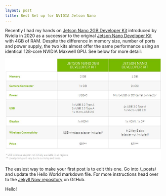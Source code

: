 ```yaml
---
layout: post
title: Best Set up for NVIDIA Jetson Nano
---
```


Recently I had my hands on [Jetson Nano 2GB Developer Kit](https://www.nvidia.com/en-us/autonomous-machines/embedded-systems/jetson-nano/education-projects/) introduced by Nvidia in 2020 as a successor to the original [Jetson Nano Developer Kit](https://developer.nvidia.com/embedded/jetson-nano-developer-kit) with 4GB of RAM. Despite the difference in memory size, number of ports and power supply, the two kits almost offer the same performance using an identical 128-core NVIDIA Maxwell GPU. See below for more detail:

![_config.yml](../images/jetson_compare.jpg)

The easiest way to make your first post is to edit this one. Go into /_posts/ and update the Hello World markdown file. For more instructions head over to the [Jekyll Now repository](https://github.com/barryclark/jekyll-now) on GitHub.

Hello!